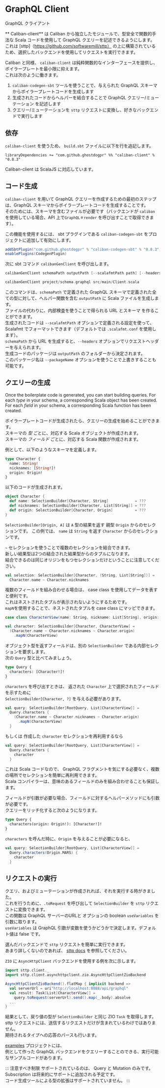 # GraphQL Client
GraphQL クライアント

**  Caliban-client** は Caliban から独立したモジュールで、型安全で関数的手法な Scala コードを使用して GraphQL クエリーを記述できるようにします。
これは [sttp]（https://github.com/softwaremill/sttp） の上に構築されているため、選択したバックエンドを使用してリクエストを実行できます。

Caliban と同様、 `caliban-client` は純粋関数的なインターフェースを提供し、ボイラープレートを最小限に抑えます。  
これは次のように働きます。  
1. `caliban-codegen-sbt` ツールを使うことで、与えられた GraphQL スキーマからボイラープレートコードを生成します  
2. 生成されたコードからヘルパーを結合することで GraphQL クエリー/ミューテーション を記述します  
3. クエリー/ミューテーションを `sttp` リクエストに変換し、好きなバックエンドで実行します

## 依存

`caliban-client` を使うため、 `build.sbt` ファイルに以下を行を追記します。  

```
libraryDependencies += "com.github.ghostdogpr" %% "caliban-client" % "0.8.3"
```

Caliban-client は ScalaJS に対応しています。

## コード生成

`caliban-client` を用いて GraphQL クエリーを作成するための最初のステップは、GraphQL スキーマからボイラープレートコードを生成することです。  
そのためには、スキーマを含むファイルが必要です（バックエンドが `caliban` を使用している場合、API 上で`GraphQL＃render` を呼び出すことで取得できます）。

この機能を使用するには、 sbt プラグインである `caliban-codegen-sbt` をプロジェクトに追加して有効にします。  

```scala
addSbtPlugin("com.github.ghostdogpr" % "caliban-codegen-sbt" % "0.8.3")
enablePlugins(CodegenPlugin)
```
次に sbt コマンド `calibanGenClient` を呼び出します。  
```scala
calibanGenClient schemaPath outputPath [--scalafmtPath path] [--headers name:value,name2:value2]

calibanGenClient project/schema.graphql src/main/Client.scala
```

このコマンドは、`schemaPath` で定義された GraphQL スキーマで定義された全ての型に対して、ヘルパー関数を含む `outputPath` に Scala ファイルを生成します。  
ファイルの代わりに、内部検査を使うことで得られる URL とスキーマ を作ることができます。  
生成されたコードは `--scalafmtPath` オプションで定義される設定を使って、 Scalafmt でフォーマットできます（デフォルトでは `.scalafmt.conf` を使用します）。  
`schemaPath` から URL を生成すると、`--headers` オプションでリクエストヘッダーを与えられます。  
生成コードのパッケージは `outputPath` のフォルダーから決定されます。  
このパッケージ名は `--packageName` オプションを使うことで上書きすることも可能です。

## クエリーの生成

Once the boilerplate code is generated, you can start building queries. For each *type* in your schema, a corresponding Scala object has been created. For each *field* in your schema, a corresponding Scala function has been created.

ボイラープレートコードが生成されたら、クエリーの生成を始めることができます。  
スキーマの *型* ごとに、対応する Scala オブジェクトが作成されます。  
スキーマの *フィールド* ごとに、対応する Scala 関数が作成されます。  

例として、以下のようなスキーマを定義します。  
```graphql
type Character {
  name: String!
  nicknames: [String!]!
  origin: Origin!
}
```

以下のコードが生成されます。  
```scala
object Character {
  def name: SelectionBuilder[Character, String]            = ???
  def nicknames: SelectionBuilder[Character, List[String]] = ???
  def origin: SelectionBuilder[Character, Origin]          = ???
}
```

`SelectionBuilder[Origin, A]`  は `A` 型の結果を返す 親型 `Origin` からのセレクションです。 
この例では、 `name` は `String` を返す `Character` からのセレクションです。  

`~` セレクションを使うことで複数のセレクションを結合できます。  
新しい結果型は2つの結合された結果型からのタプルになります。  
結合できるのは同じオリジンをもつセレクションだけということに注意してください。  

```scala
val selection: SelectionBuilder[Character, (String, List[String])] =
  Character.name ~ Character.nicknames
```

複数のフィールドを組み合わせる場合は、 case class を使用してデータを表すと便利です。  
これはネストされたタプルが表示されないようにするためです。  
`mapN`を使用することで、ネストされたタプルを case class にマッピできます。

```scala
case class CharacterView(name: String, nickname: List[String], origin: Origin)

val character: SelectionBuilder[Character, CharacterView] =
  (Character.name ~ Character.nicknames ~ Character.origin)
    .mapN(CharacterView)
```

オブジェクト型を返すフィールドは、別の `SelectionBuilder` である内部セレクションを要求します。  
次の `Query` 型と比べてみましょう。  

```graphql
type Query {
  characters: [Character!]!
}
```
`characters` を呼び出すときは、 返された `Character` 上で選択されたフィールドを示すために  
`SelectionBuilder[Character, ?]` を与える必要があります。  

```scala
val query: SelectionBuilder[RootQuery, List[CharacterView]] =
  Query.characters {
    (Character.name ~ Character.nicknames ~ Character.origin)
      .mapN(CharacterView)
  }
```

もしくは 作成した `character` セレクションを再利用するなら
```scala
val query: SelectionBuilder[RootQuery, List[CharacterView]] =
  Query.characters {
    character
  }
```

これは Scala コードなので、 GraphQL フラグメントを気にする必要なく、複数の場所でセレクションを簡単に再利用できます。  
Scala コンパイラーは、意味のあるフィールドのみを組み合わせることも保証します。

フィールドが引数が必要な場合、フィールドに対するヘルパーメソッドにも引数が必要です。  
クエリーをリッチ化すると次のようになります。  

```graphql
type Query {
  characters(origin: Origin!): [Character!]!
}
```

`characters` を呼んだ時に、`Origin` を与えることが必要になると、
```scala
val query: SelectionBuilder[RootQuery, List[CharacterView]] =
  Query.characters(Origin.MARS) {
    character
  }
```

## リクエストの実行

クエリ、およびミューテーションが作成されれば、それを実行する時がきました。  
これを行うために、`.toRequest` を呼び出して `SelectionBuilder` を `sttp` リクエストに変換できます。  
この関数は GraphQL サーバーのURLと オプションの boolean `useVariables` を引数に取ります。  
`useVariables` は GraphQL 引数が変数を使うかどうかで決定します。デフォルト値は false です。  

選んだバックエンドで `sttp` リクエストを簡単に実行できます。  
あまり詳しくないのであれば、  [sttp docs](https://sttp.readthedocs.io/en/latest/) を参照してください。  

`ZIO` に `AsyncHttpClient` バックエンドを使用する例を次に示します。
```scala
import sttp.client._
import sttp.client.asynchttpclient.zio.AsyncHttpClientZioBackend

AsyncHttpClientZioBackend().flatMap { implicit backend =>
  val serverUrl = uri"http://localhost:8088/api/graphql"
  val result: Task[List[CharacterView]] =
    query.toRequest(serverUrl).send().map(_.body).absolve
  ...
}
```

結果として、戻り値の型が `SelectionBuilder` と同じ ZIO `Task` を取得します。  
sttp リクエストには、送信するリクエストだけが含まれているわけではありません。  
期待されるタイプへの応答のパースも行います。

[examples](https://github.com/ghostdogpr/caliban/tree/master/examples/) プロジェクトには、  
例として作った GraphQL バックエンドをクエリーすることのできる、実行可能なサンプルコードがあります。

::: 注意すべき制限
サポートされているのは、 Query と Mutation のみです。  
Subscription は将来的にサポートに追加される予定です。  
コード生成ツールによる型の拡張はサポートされていません。
:::
